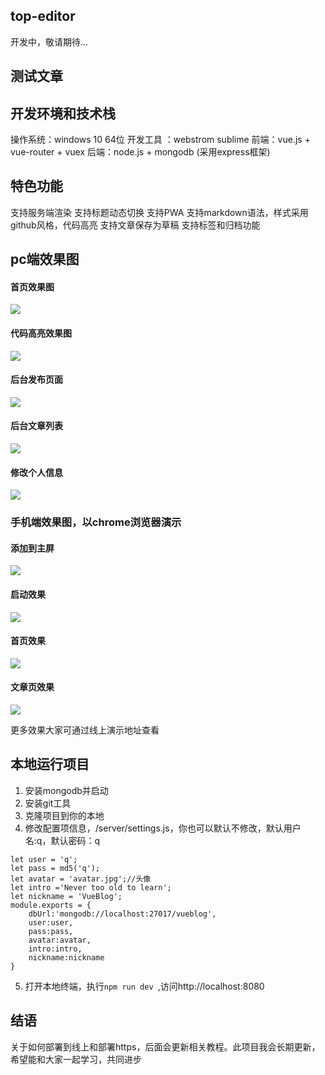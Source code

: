 ## top-editor
开发中，敬请期待...
## 测试文章
## 开发环境和技术栈
操作系统：windows 10 64位
开发工具 ：webstrom sublime
前端：vue.js + vue-router + vuex
后端：node.js + mongodb (采用express框架)
##  特色功能
支持服务端渲染
支持标题动态切换
支持PWA
支持markdown语法，样式采用github风格，代码高亮
支持文章保存为草稿
支持标签和归档功能
## pc端效果图
#### 首页效果图

![](http://images2015.cnblogs.com/blog/1027889/201707/1027889-20170715232612634-975600624.png)

#### 代码高亮效果图
![](http://images2015.cnblogs.com/blog/1027889/201707/1027889-20170715232628150-1848712185.png)

#### 后台发布页面
![](http://images2015.cnblogs.com/blog/1027889/201707/1027889-20170715232637337-699897293.png)

#### 后台文章列表
![](http://images2015.cnblogs.com/blog/1027889/201707/1027889-20170715232710275-1613503487.png)

#### 修改个人信息
![](http://images2015.cnblogs.com/blog/1027889/201707/1027889-20170715232720025-3788839.png)

### 手机端效果图，以chrome浏览器演示
#### 添加到主屏
![](http://images2015.cnblogs.com/blog/1027889/201707/1027889-20170715232738884-694691833.png)

#### 启动效果
![](http://images2015.cnblogs.com/blog/1027889/201707/1027889-20170715232759447-492833846.png)

#### 首页效果
![](http://images2015.cnblogs.com/blog/1027889/201707/1027889-20170715232814650-1434911709.png)

#### 文章页效果

![](http://images2015.cnblogs.com/blog/1027889/201707/1027889-20170716104841425-721292357.png)

更多效果大家可通过线上演示地址查看
## 本地运行项目
1. 安装mongodb并启动
2. 安装git工具
3. 克隆项目到你的本地
4. 修改配置项信息，/server/settings.js，你也可以默认不修改，默认用户名:q，默认密码：q
```
let user = 'q';
let pass = md5('q');
let avatar = 'avatar.jpg';//头像
let intro ='Never too old to learn';
let nickname = 'VueBlog';
module.exports = {
    dbUrl:'mongodb://localhost:27017/vueblog',
    user:user,
    pass:pass,
    avatar:avatar,
    intro:intro,
    nickname:nickname
}
```
5. 打开本地终端，执行`npm run dev `,访问http://localhost:8080
## 结语
关于如何部署到线上和部署https，后面会更新相关教程。此项目我会长期更新，希望能和大家一起学习，共同进步